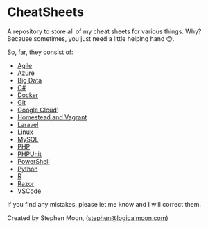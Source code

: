 # CheatSheets
A repository to store all of my cheat sheets for various things. Why? Because
sometimes, you just need a little helping hand :blush:.

So, far, they consist of:

* [Agile](https://github.com/s-moon/CheatSheets/blob/master/Agile.md)
* [Azure](https://github.com/s-moon/CheatSheets/blob/master/Azure.md)
* [Big Data](https://github.com/s-moon/CheatSheets/blob/master/BigData.md)
* [C&#35;](https://github.com/s-moon/CheatSheets/blob/master/CSharp.md)
* [Docker](https://github.com/s-moon/CheatSheets/blob/master/Docker.md)
* [Git](https://github.com/s-moon/CheatSheets/blob/master/Git.md)
* [Google Cloud](https://github.com/s-moon/CheatSheets/blob/master/GoogleCloud.md))
* [Homestead and Vagrant](https://github.com/s-moon/CheatSheets/blob/master/HomesteadVagrant.md)
* [Laravel](https://github.com/s-moon/CheatSheets/blob/master/Laravel.md)
* [Linux](https://github.com/s-moon/CheatSheets/blob/master/Linux.md)
* [MySQL](https://github.com/s-moon/CheatSheets/blob/master/MySQL.md)
* [PHP](https://github.com/s-moon/CheatSheets/blob/master/PHP.md)
* [PHPUnit](https://github.com/s-moon/CheatSheets/blob/master/PHPUnit.md)
* [PowerShell](https://github.com/s-moon/CheatSheets/blob/master/PowerShell.md)
* [Python](https://github.com/s-moon/CheatSheets/blob/master/Python.md)
* [R](https://github.com/s-moon/CheatSheets/blob/master/R.md)
* [Razor](https://github.com/s-moon/CheatSheets/blob/master/Razor.md)
* [VSCode](https://github.com/s-moon/CheatSheets/blob/master/VSCode.md)

If you find any mistakes, please let me know and I will correct them.

Created by Stephen Moon, (stephen@logicalmoon.com)

